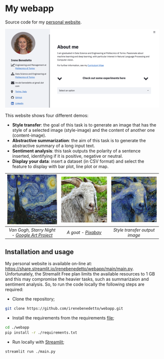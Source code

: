 # My webapp

Source code for my [personal website](https://share.streamlit.io/irenebenedetto/webapp/main/main.py). 

![Personal website interface](./img/website.png?raw=true "Personal website")

This website shows four different demos:
- **Style transfer**: the goal of this task is to generate an image that has the style of a selected image (style-image) and the content of another one (content-image).
- **Abstractive summarization**: the aim of this task is to generate the abstractive summary of a long input text.
- **Sentiment analysis**: this task outputs the polarity of a sentence inserted, identifying if it is positive, negative or neutral.
- **Display your data**: insert a dataset (in CSV format) and select the feature to display with bar plot, line plot or map.


| ![Van Gogh - Starry Night - Google Art Project](./img/starry_night.jpg?raw=true "Van Gogh - Starry Night - [Google Art Project](https://it.wikipedia.org/wiki/Notte_stellata#/media/File:Van_Gogh_-_Starry_Night_-_Google_Art_Project.jpg)") | ![A goat - Pixabay](./img/goat.jpg?raw=true "A goat - [Pixabay](https://pixabay.com/it/photos/caprone-capra-cashmere-wollziege-4368131/)") | ![Style transfer output image](./img/output.jpg?raw=true "Style transfer output image")|
|:--:| :--: |:--:| 
| *Van Gogh, Starry Night - [Google Art Project](https://it.wikipedia.org/wiki/Notte_stellata#/media/File:Van_Gogh_-_Starry_Night_-_Google_Art_Project.jpg)* | *A goat - [Pixabay](https://pixabay.com/it/photos/caprone-capra-cashmere-wollziege-4368131/)* | *Style transfer output image* | 


## Installation and usage

My personal website is available on-line at: https://share.streamlit.io/irenebenedetto/webapp/main/main.py. Unfortunately, the Stremalit Free plan limits the available resources to 1 GB and this may compromise the heavier tasks, such as summarizaion and sentiment analysis. So, to run the code locally the following steps are required:
- Clone the repository;
```bash
git clone https://github.com/irenebenedetto/webapp.git
```
- Install the requirements from the requirements [file](https://github.com/irenebenedetto/webapp/blob/main/requirements.txt);
```bash
cd ./webapp
pip install -r ./requirements.txt
```
- Run locally with [Streamlit](https://streamlit.io);
```bash
streamlit run ./main.py
```
